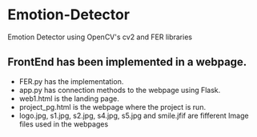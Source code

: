 # Emotion-Detector
Emotion Detector using OpenCV's cv2 and FER libraries
## FrontEnd has been implemented in a webpage.
- FER.py has the implementation.
- app.py has connection methods to the webpage using Flask.
- web1.html is the landing page.
- project_pg.html is the webpage where the project is run.
- logo.jpg, s1.jpg, s2.jpg, s4.jpg, s5.jpg and smile.jfif are fifferent Image files used in the webpages
